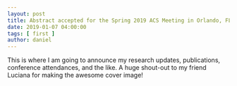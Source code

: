 ```yaml
---
layout: post
title: Abstract accepted for the Spring 2019 ACS Meeting in Orlando, FL 
date: 2019-01-07 04:00:00
tags: [ first ]
author: daniel
---
```

<p>This is where I am going to announce my research updates, publications, conference attendances, and the like. A huge shout-out to my friend Luciana for making the awesome cover image! </p>
